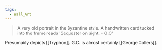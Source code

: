 ```yaml
---
tags:
  - Wall_Art
---
```

>A very old portrait in the Byzantine style.
>A handwritten card tucked into the frame reads 'Sequester on sight. - G.C'

Presumably depicts [[Tryphon]]. G.C. is almost certainly [[George Collers]].